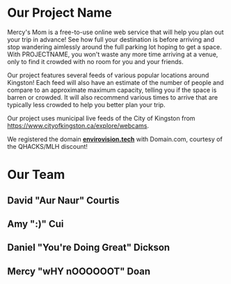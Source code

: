 # Our Project Name
Mercy's Mom is a free-to-use online web service that will help you plan out your trip in advance! See how full your destination is before arriving and stop wandering aimlessly around the full parking lot hoping to get a space. With PROJECTNAME, you won't waste any more time arriving at a venue, only to find it crowded with no room for you and your friends.

Our project features several feeds of various popular locations around Kingston! Each feed will also have an estimate of the number of people and compare to an approximate maximum capacity, telling you if the space is barren or crowded. It will also recommend various times to arrive that are typically less crowded to help you better plan your trip.

Our project uses municipal live feeds of the City of Kingston from <a href="https://www.cityofkingston.ca/explore/webcams">https://www.cityofkingston.ca/explore/webcams</a>.

We registered the domain <b><a href="www.envirovision.tech">envirovision.tech</a></b> with Domain.com, courtesy of the QHACKS/MLH discount!

# Our Team

## David "Aur Naur" Courtis

## Amy ":)" Cui

## Daniel "You're Doing Great" Dickson

## Mercy "wHY nOOOOOOT" Doan
